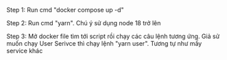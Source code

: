 Step 1: Run cmd "docker compose up -d"

Step 2: Run cmd "yarn". Chú ý sử dụng node 18 trở lên

Step 3: Mở docker file tìm tới script rồi chạy các câu lệnh tương ứng. Giả sử muốn chạy User Serivce thì chạy lệnh "yarn user". Tương tự như mấy service khác
